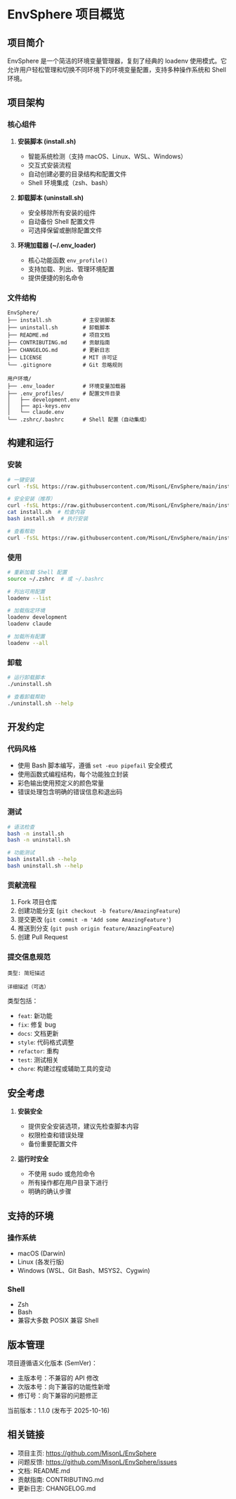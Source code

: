 # EnvSphere 项目概览

## 项目简介

EnvSphere 是一个简洁的环境变量管理器，复刻了经典的 loadenv 使用模式。它允许用户轻松管理和切换不同环境下的环境变量配置，支持多种操作系统和 Shell 环境。

## 项目架构

### 核心组件

1. **安装脚本 (install.sh)**
   - 智能系统检测（支持 macOS、Linux、WSL、Windows）
   - 交互式安装流程
   - 自动创建必要的目录结构和配置文件
   - Shell 环境集成（zsh、bash）

2. **卸载脚本 (uninstall.sh)**
   - 安全移除所有安装的组件
   - 自动备份 Shell 配置文件
   - 可选择保留或删除配置文件

3. **环境加载器 (~/.env_loader)**
   - 核心功能函数 `env_profile()`
   - 支持加载、列出、管理环境配置
   - 提供便捷的别名命令

### 文件结构

```
EnvSphere/
├── install.sh          # 主安装脚本
├── uninstall.sh        # 卸载脚本
├── README.md           # 项目文档
├── CONTRIBUTING.md     # 贡献指南
├── CHANGELOG.md        # 更新日志
├── LICENSE             # MIT 许可证
└── .gitignore          # Git 忽略规则

用户环境/
├── .env_loader         # 环境变量加载器
├── .env_profiles/      # 配置文件目录
│   ├── development.env
│   ├── api-keys.env
│   └── claude.env
└── .zshrc/.bashrc      # Shell 配置（自动集成）
```

## 构建和运行

### 安装

```bash
# 一键安装
curl -fsSL https://raw.githubusercontent.com/MisonL/EnvSphere/main/install.sh | bash

# 安全安装（推荐）
curl -fsSL https://raw.githubusercontent.com/MisonL/EnvSphere/main/install.sh -o install.sh
cat install.sh  # 检查内容
bash install.sh  # 执行安装

# 查看帮助
curl -fsSL https://raw.githubusercontent.com/MisonL/EnvSphere/main/install.sh | bash -s -- --help
```

### 使用

```bash
# 重新加载 Shell 配置
source ~/.zshrc  # 或 ~/.bashrc

# 列出可用配置
loadenv --list

# 加载指定环境
loadenv development
loadenv claude

# 加载所有配置
loadenv --all
```

### 卸载

```bash
# 运行卸载脚本
./uninstall.sh

# 查看卸载帮助
./uninstall.sh --help
```

## 开发约定

### 代码风格

- 使用 Bash 脚本编写，遵循 `set -euo pipefail` 安全模式
- 使用函数式编程结构，每个功能独立封装
- 彩色输出使用预定义的颜色常量
- 错误处理包含明确的错误信息和退出码

### 测试

```bash
# 语法检查
bash -n install.sh
bash -n uninstall.sh

# 功能测试
bash install.sh --help
bash uninstall.sh --help
```

### 贡献流程

1. Fork 项目仓库
2. 创建功能分支 (`git checkout -b feature/AmazingFeature`)
3. 提交更改 (`git commit -m 'Add some AmazingFeature'`)
4. 推送到分支 (`git push origin feature/AmazingFeature`)
5. 创建 Pull Request

### 提交信息规范

```
类型: 简短描述

详细描述（可选）
```

类型包括：
- `feat`: 新功能
- `fix`: 修复 bug
- `docs`: 文档更新
- `style`: 代码格式调整
- `refactor`: 重构
- `test`: 测试相关
- `chore`: 构建过程或辅助工具的变动

## 安全考虑

1. **安装安全**
   - 提供安全安装选项，建议先检查脚本内容
   - 权限检查和错误处理
   - 备份重要配置文件

2. **运行时安全**
   - 不使用 sudo 或危险命令
   - 所有操作都在用户目录下进行
   - 明确的确认步骤

## 支持的环境

### 操作系统
- macOS (Darwin)
- Linux (各发行版)
- Windows (WSL、Git Bash、MSYS2、Cygwin)

### Shell
- Zsh
- Bash
- 兼容大多数 POSIX 兼容 Shell

## 版本管理

项目遵循语义化版本 (SemVer)：
- 主版本号：不兼容的 API 修改
- 次版本号：向下兼容的功能性新增
- 修订号：向下兼容的问题修正

当前版本：1.1.0 (发布于 2025-10-16)

## 相关链接

- 项目主页: https://github.com/MisonL/EnvSphere
- 问题反馈: https://github.com/MisonL/EnvSphere/issues
- 文档: README.md
- 贡献指南: CONTRIBUTING.md
- 更新日志: CHANGELOG.md
